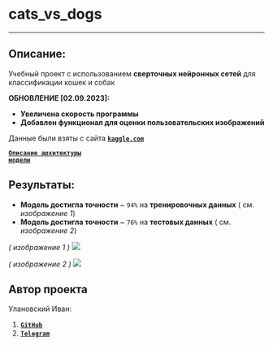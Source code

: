 # cats_vs_dogs
****
## Описание: 
Учебный проект с использованием **сверточных нейронных сетей** для классификации кошек и собак

**ОБНОВЛЕНИЕ [02.09.2023]:**<br>
- **Увеличена скорость программы**
- **Добавлен функционал для оценки пользовательских изображений** 

Данные были взяты с сайта <b><code><a href='https://www.kaggle.com/c/dogs-vs-cats/data?select=train.zip'>kaggle.com</a></code></b>

<b><code><a href='ARCHITECTURE.md'>Описание архитектуры модели</a></code></b>

## Результаты:
- **Модель достигла точности** ~ <code>94%</code> на **тренировочных данных** ( см. <em>изображение 1</em>)
- **Модель достигла точности** ~ <code>76%</code> на **тестовых данных** ( см. <em>изображение 2</em>)

<em>( изображение 1 )</em>
<img src='images/тренировочные данные.png'>

<em>( изображение 2 )</em>
<img src='images/тестовые данные.png'>

<h2>Автор проекта</h2>
<p>Улановский Иван:</p>
<ol>
<li><b><code><a href="https://github.com/ivan-dev-lab">GitHub</a></code></b></li>
<li><b><code><a href="https://t.me/ivan_ne_chik06">Telegram</a></code></b></li>
</ol>
